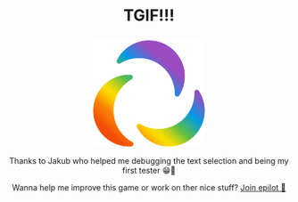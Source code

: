 # <p align="center">TGIF!!!</p>
<p align="center"><a href="https://flappyepilot.netlify.app/"><img alt="epilot" src="src/epilot_Logo_nur_Icon_regenbogen_RGB_angepasst.svg" width="200"></a></p>


<p align="center">Thanks to Jakub who helped me debugging the text selection and being my first tester 😁💪</p>

<p align="center"> Wanna help me improve this game or work on ther nice stuff? <a href="https://www.epilot.cloud/en/company/careers/developers-engineering"> Join epilot 🚀</a></p>
